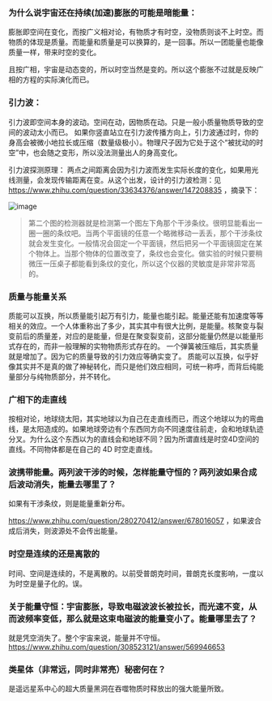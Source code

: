 ### 为什么说宇宙还在持续(加速)膨胀的可能是暗能量：
膨胀即空间在变化，而按广义相对论，有物质才有时空，没物质则谈不上时空。而物质的体现是质量。而能量和质量是可以换算的，是一回事。所以一团能量也能像质量一样，带来时空的变化。

且按广相，宇宙是动态变的，所以时空当然是变的。所以这个膨胀不过就是反映广相的方程的实际演化而已。

### 引力波：
引力波即空间本身的波动。空间在动，因物质在动。只是一般小质量物质导致的空间的波动太小而已。
如果你竖直站立在引力波传播方向上，引力波通过时，你的身高会被微小地拉长或压缩（数量级极小）。物理尺子因为它处于这个“被扰动的时空”中，也会随之变形，所以没法测量出人的身高变化。

引力波探测原理：
两点之间距离会因为引力波而发生实际长度的变化，如果用光线测量，会发现传输距离在变。从这个出发，设计的引力波检测：见 https://www.zhihu.com/question/33634376/answer/147208835 ，摘录下：

![image](https://github.com/user-attachments/assets/a47c4bb9-7346-4849-82fe-c630430bf455)
> 第二个图的检测器就是检测第一个图左下角那个干涉条纹。很明显能看出一圈一圈的条纹吧。当两个平面镜的任意一个略微移动一丢丢，那个干涉条纹就会发生变化。一般情况会固定一个平面镜，然后把另一个平面镜固定在某个物体上。当那个物体的位置改变了，条纹也会变化。做实验的时候只要稍微压一压桌子都能看到条纹的变化，所以这个仪器的灵敏度是非常非常高的。

### 质量与能量关系
质能可以互换，所以质量能引起万有引力，能量也能引起。能量还能有加速度等等相关的效应。一个人体重称出了多少，其实其中有很大比例，是能量。核聚变与裂变前后的质量差，对应的是能量，但是在聚变裂变前，这部分能量仍然是以能量形式存在的，而非一般理解的实物物质形式存在的。
一个弹簧被压缩后，其实质量就是增加了。因为它的质量导致的引力效应等确实变了。
质能可以互换，似乎好像其实并不是真的做了神秘转化，而只是他们效应相同，可统一称呼，而背后纯能量部分与纯物质部分，并不转化。

### 广相下的走直线
按相对论，地球绕太阳，其实地球以为自己在走直线而已，而这个地球以为的弯曲线，是太阳造成的。如果地球旁边有个东西同方向不同速度往前走，会和地球轨迹分叉。为什么这个东西以为的直线会和地球不同？因为所谓直线是时空4D空间的直线。不同物体都是在自己的 4D 时空走直线。

### 波携带能量。两列波干涉的时候，怎样能量守恒的？两列波如果合成后波动消失，能量去哪里了？
如果有干涉条纹，则是能量重新分布。

https://www.zhihu.com/question/280270412/answer/678016057 ，如果波合成后消失，则波源处不会传出能量。

### 时空是连续的还是离散的
时间、空间是连续的，不是离散的。以前受普朗克时间，普朗克长度影响，一度以为时空是量子化的。误。

### 关于能量守恒：宇宙膨胀，导致电磁波波长被拉长，而光速不变，从而波频率变低，那么就是这束电磁波的能量变小了。能量哪里去了？
就是凭空消失了。整个宇宙来说，能量并不守恒。
https://www.zhihu.com/question/308523121/answer/569946653

### 类星体（非常远，同时非常亮）秘密何在？
是遥远星系中心的超大质量黑洞在吞噬物质时释放出的强大能量所致。
